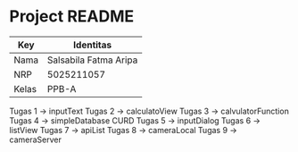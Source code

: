 # Project README

| Key     | Identitas                |
|---------|--------------------------|
| Nama    | Salsabila Fatma Aripa    |
| NRP     | 5025211057               |
| Kelas   | PPB-A                    |

Tugas 1 -> inputText
Tugas 2 -> calculatoView
Tugas 3 -> calvulatorFunction
Tugas 4 -> simpleDatabase CURD
Tugas 5 -> inputDialog
Tugas 6 -> listView
Tugas 7 -> apiList
Tugas 8 -> cameraLocal
Tugas 9 -> cameraServer
